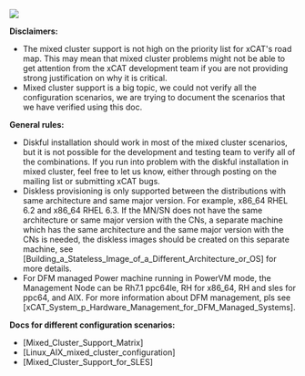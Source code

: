 ![](http://sourceforge.net/p/xcat/wiki/XCAT_Documentation/attachment/Official-xcat-doc.png)

**Disclaimers:**

  * The mixed cluster support is not high on the priority list for xCAT's road map.  This may mean that  mixed cluster problems might not be able to get attention from the xCAT development team if you are not providing strong justification on why it is critical. 
  * Mixed cluster support is a big topic, we could not verify all the configuration scenarios, we are trying to document the scenarios that we have verified using this doc. 

**General rules:**

  * Diskful installation should work in most of the mixed cluster scenarios, but it is not possible for the development and testing team to verify all of the combinations. If you run into problem with the diskful installation in mixed cluster, feel free to let us know, either through posting on the mailing list or submitting xCAT bugs. 
  * Diskless provisioning is only supported between the distributions with same architecture and same major version. For example, x86_64 RHEL 6.2 and x86_64 RHEL 6.3. If the MN/SN does not have the same architecture or same major version with the CNs, a separate machine which has the same architecture and the same major version with the CNs is needed, the diskless images should be created on this separate machine, see [Building_a_Stateless_Image_of_a_Different_Architecture_or_OS] for more details. 
  * For DFM managed Power machine running in PowerVM mode, the Management Node can be Rh7.1 ppc64le, RH for x86_64, RH and sles for ppc64, and AIX. For more information about DFM management, pls see [xCAT_System_p_Hardware_Management_for_DFM_Managed_Systems].

**Docs for different configuration scenarios:**

  * [Mixed_Cluster_Support_Matrix] 
  * [Linux_AIX_mixed_cluster_configuration] 
  * [Mixed_Cluster_Support_for_SLES] 
